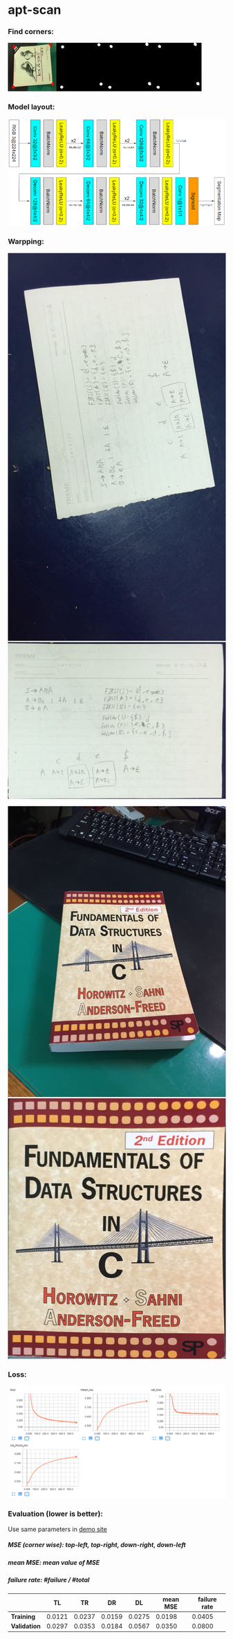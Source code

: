 # apt-scan

### Find corners:

![hello](assets/epoch_78_7.jpg)

### Model layout:

![model](assets/network_layout.PNG)

### Warpping:

![real_life](assets/real_life.jpg)
![real_life_unwarp](assets/real_life_unwarpped.png)

![c](assets/IMG_0780.JPG)
![c_w](assets/c_unwarpped.png)

### Loss:

![loss](assets/tensorboard.PNG)

### Evaluation (lower is better):

Use same parameters in [demo site](https://github.com/peter0749/apt-scan-demo/blob/master/demo/unwrap/models.py)

##### MSE (corner wise): top-left, top-right, down-right, down-left

##### mean MSE: mean value of MSE

##### failure rate: \#failure / \#total

|            | **TL**     | **TR**     | **DR**     | **DL**     | **mean MSE** | **failure rate** |
|------------|--------|--------|--------|--------|----------|--------------|
| **Training**   | 0.0121 | 0.0237 | 0.0159 | 0.0275 | 0.0198   | 0.0405       |
| **Validation** | 0.0297 | 0.0353 | 0.0184 | 0.0567 | 0.0350   | 0.0800       |
